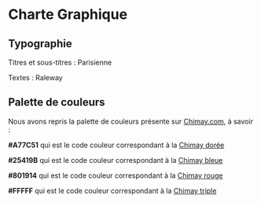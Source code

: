 # Charte Graphique 

## Typographie 

Titres et sous-titres : Parisienne

Textes : Raleway

## Palette de couleurs

Nous avons repris la palette de couleurs présente sur [Chimay.com](https://chimay.com/), à savoir : 

**#A77C51** qui est le code couleur correspondant à la [Chimay dorée](https://chimay.com/bieres/doree/)

**#25419B** qui est le code couleur correspondant à la [Chimay bleue](https://chimay.com/bieres/bleue/)

**#801914** qui est le code couleur correspondant à la [Chimay rouge](https://chimay.com/bieres/rouge/)

**#FFFFF** qui est le code couleur correspondant à la [Chimay triple](https://chimay.com/bieres/blanche/)


